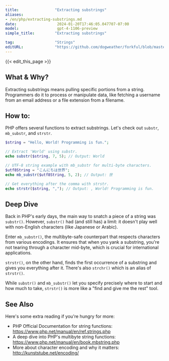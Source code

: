 ```yaml
---
title:                "Extracting substrings"
aliases:
- /en/php/extracting-substrings.md
date:                  2024-01-20T17:46:05.047707-07:00
model:                 gpt-4-1106-preview
simple_title:         "Extracting substrings"

tag:                  "Strings"
editURL:              "https://github.com/dogweather/forkful/blob/master/content/en/php/extracting-substrings.md"
---
```


{{< edit_this_page >}}

## What & Why?
Extracting substrings means pulling specific portions from a string. Programmers do it to process or manipulate data, like fetching a username from an email address or a file extension from a filename.

## How to:
PHP offers several functions to extract substrings. Let's check out `substr`, `mb_substr`, and `strstr`.

```PHP
$string = "Hello, World! Programming is fun.";

// Extract 'World' using substr.
echo substr($string, 7, 5); // Output: World

// UTF-8 string example with mb_substr for multi-byte characters.
$utf8String = "こんにちは世界";
echo mb_substr($utf8String, 5, 2); // Output: 世

// Get everything after the comma with strstr.
echo strstr($string, ","); // Output: , World! Programming is fun.
```

## Deep Dive
Back in PHP's early days, the main way to snatch a piece of a string was `substr()`. However, `substr()` had (and still has) a limit: it doesn't play well with non-English characters (like Japanese or Arabic).

Enter `mb_substr()`, the multibyte-safe counterpart that respects characters from various encodings. It ensures that when you yank a substring, you're not tearing through a character mid-byte, which is crucial for international applications.

`strstr()`, on the other hand, finds the first occurrence of a substring and gives you everything after it. There's also `strchr()` which is an alias of `strstr()`.

While `substr()` and `mb_substr()` let you specify precisely where to start and how much to take, `strstr()` is more like a "find and give me the rest" tool.

## See Also
Here's some extra reading if you're hungry for more:

- PHP Official Documentation for string functions: https://www.php.net/manual/en/ref.strings.php
- A deep dive into PHP's multibyte string functions: https://www.php.net/manual/en/book.mbstring.php
- More about character encoding and why it matters: http://kunststube.net/encoding/
